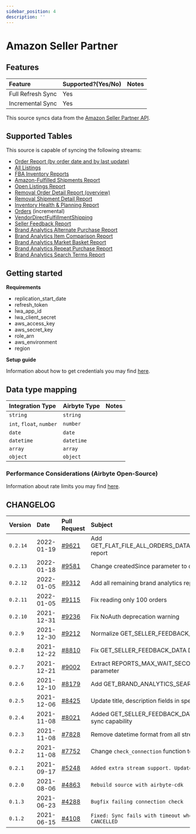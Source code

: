 ```yaml
---
sidebar_position: 4
description: ''
---
```


# Amazon Seller Partner

## Features

| Feature           | Supported?\(Yes/No\) | Notes |
| :---------------- | :------------------- | :---- |
| Full Refresh Sync | Yes                  |       |
| Incremental Sync  | Yes                  |       |

This source syncs data from the [Amazon Seller Partner API](https://github.com/amzn/selling-partner-api-docs/blob/main/guides/en-US/developer-guide/SellingPartnerApiDeveloperGuide.md).

## Supported Tables

This source is capable of syncing the following streams:

- [Order Report (by order date and by last update)](https://sellercentral.amazon.com/gp/help/help.html?itemID=201648780)
- [All Listings](https://github.com/amzn/selling-partner-api-docs/blob/main/references/reports-api/reporttype-values.md#inventory-reports)
- [FBA Inventory Reports](https://sellercentral.amazon.com/gp/help/200740930)
- [Amazon-Fulfilled Shipments Report](https://sellercentral.amazon.com/gp/help/help.html?itemID=200453120)
- [Open Listings Report](https://github.com/amzn/selling-partner-api-docs/blob/main/references/reports-api/reporttype-values.md#inventory-reports)
- [Removal Order Detail Report (overview)](https://sellercentral.amazon.com/gp/help/help.html?itemID=200989110)
- [Removal Shipment Detail Report](https://sellercentral.amazon.com/gp/help/help.html?itemID=200989100)
- [Inventory Health & Planning Report](https://github.com/amzn/selling-partner-api-docs/blob/main/references/reports-api/reporttype-values.md#vendor-retail-analytics-reports)
- [Orders](https://github.com/amzn/selling-partner-api-docs/blob/main/references/orders-api/ordersV0.md) \(incremental\)
- [VendorDirectFulfillmentShipping](https://github.com/amzn/selling-partner-api-docs/blob/main/references/vendor-direct-fulfillment-shipping-api/vendorDirectFulfillmentShippingV1.md)
- [Seller Feedback Report](https://github.com/amzn/selling-partner-api-docs/blob/main/references/reports-api/reporttype-values.md#performance-reports)
- [Brand Analytics Alternate Purchase Report](https://github.com/amzn/selling-partner-api-docs/blob/main/references/reports-api/reporttype-values.md#brand-analytics-reports)
- [Brand Analytics Item Comparison Report](https://github.com/amzn/selling-partner-api-docs/blob/main/references/reports-api/reporttype-values.md#brand-analytics-reports)
- [Brand Analytics Market Basket Report](https://github.com/amzn/selling-partner-api-docs/blob/main/references/reports-api/reporttype-values.md#brand-analytics-reports)
- [Brand Analytics Repeat Purchase Report](https://github.com/amzn/selling-partner-api-docs/blob/main/references/reports-api/reporttype-values.md#brand-analytics-reports)
- [Brand Analytics Search Terms Report](https://github.com/amzn/selling-partner-api-docs/blob/main/references/reports-api/reporttype-values.md#brand-analytics-reports)

## Getting started

**Requirements**

- replication_start_date
- refresh_token
- lwa_app_id
- lwa_client_secret
- aws_access_key
- aws_secret_key
- role_arn
- aws_environment
- region

**Setup guide**

Information about how to get credentials you may find [here](https://github.com/amzn/selling-partner-api-docs/blob/main/guides/en-US/developer-guide/SellingPartnerApiDeveloperGuide.md).

## Data type mapping

| Integration Type         | Airbyte Type | Notes |
| :----------------------- | :----------- | :---- |
| `string`                 | `string`     |       |
| `int`, `float`, `number` | `number`     |       |
| `date`                   | `date`       |       |
| `datetime`               | `datetime`   |       |
| `array`                  | `array`      |       |
| `object`                 | `object`     |       |

### Performance Considerations (Airbyte Open-Source)

Information about rate limits you may find [here](https://github.com/amzn/selling-partner-api-docs/blob/main/guides/en-US/usage-plans-rate-limits/Usage-Plans-and-Rate-Limits.md).

## CHANGELOG

| Version  | Date       | Pull Request                                             | Subject                                                                |
| :------- | :--------- | :------------------------------------------------------- | :--------------------------------------------------------------------- |
| `0.2.14` | 2022-01-19 | [\#9621](https://github.com/airbytehq/airbyte/pull/9621) | Add GET_FLAT_FILE_ALL_ORDERS_DATA_BY_LAST_UPDATE_GENERAL report        |
| `0.2.13` | 2022-01-18 | [\#9581](https://github.com/airbytehq/airbyte/pull/9581) | Change createdSince parameter to dataStartTime                         |
| `0.2.12` | 2022-01-05 | [\#9312](https://github.com/airbytehq/airbyte/pull/9312) | Add all remaining brand analytics report streams                       |
| `0.2.11` | 2022-01-05 | [\#9115](https://github.com/airbytehq/airbyte/pull/9115) | Fix reading only 100 orders                                            |
| `0.2.10` | 2021-12-31 | [\#9236](https://github.com/airbytehq/airbyte/pull/9236) | Fix NoAuth deprecation warning                                         |
| `0.2.9`  | 2021-12-30 | [\#9212](https://github.com/airbytehq/airbyte/pull/9212) | Normalize GET_SELLER_FEEDBACK_DATA header field names                  |
| `0.2.8`  | 2021-12-22 | [\#8810](https://github.com/airbytehq/airbyte/pull/8810) | Fix GET_SELLER_FEEDBACK_DATA Date cursor field format                  |
| `0.2.7`  | 2021-12-21 | [\#9002](https://github.com/airbytehq/airbyte/pull/9002) | Extract REPORTS_MAX_WAIT_SECONDS to configurable parameter             |
| `0.2.6`  | 2021-12-10 | [\#8179](https://github.com/airbytehq/airbyte/pull/8179) | Add GET_BRAND_ANALYTICS_SEARCH_TERMS_REPORT report                     |
| `0.2.5`  | 2021-12-06 | [\#8425](https://github.com/airbytehq/airbyte/pull/8425) | Update title, description fields in spec                               |
| `0.2.4`  | 2021-11-08 | [\#8021](https://github.com/airbytehq/airbyte/pull/8021) | Added GET_SELLER_FEEDBACK_DATA report with incremental sync capability |
| `0.2.3`  | 2021-11-08 | [\#7828](https://github.com/airbytehq/airbyte/pull/7828) | Remove datetime format from all streams                                |
| `0.2.2`  | 2021-11-08 | [\#7752](https://github.com/airbytehq/airbyte/pull/7752) | Change `check_connection` function to use stream Orders                |
| `0.2.1`  | 2021-09-17 | [\#5248](https://github.com/airbytehq/airbyte/pull/5248) | `Added extra stream support. Updated reports streams logics`           |
| `0.2.0`  | 2021-08-06 | [\#4863](https://github.com/airbytehq/airbyte/pull/4863) | `Rebuild source with airbyte-cdk`                                      |
| `0.1.3`  | 2021-06-23 | [\#4288](https://github.com/airbytehq/airbyte/pull/4288) | `Bugfix failing connection check`                                      |
| `0.1.2`  | 2021-06-15 | [\#4108](https://github.com/airbytehq/airbyte/pull/4108) | `Fixed: Sync fails with timeout when create report is CANCELLED`       |
